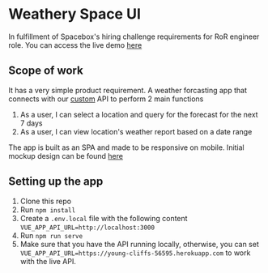 # Weathery Space UI

In fulfillment of Spacebox's hiring challenge requirements for RoR engineer role. You can access the live demo [here](https://weathery-space.herokuapp.com)

## Scope of work

It has a very simple product requirement. A weather forcasting app that connects with our [custom](https://github.com/Fahmiin-Abdullah/weathery-space-api) API to perform 2 main functions

1. As a user, I can select a location and query for the forecast for the next 7 days
2. As a user, I can view location's weather report based on a date range

The app is built as an SPA and made to be responsive on mobile. Initial mockup design can be found [here]()

## Setting up the app

1. Clone this repo
2. Run `npm install`
3. Create a `.env.local` file with the following content `VUE_APP_API_URL=http://localhost:3000`
4. Run `npm run serve`
5. Make sure that you have the API running locally, otherwise, you can set `VUE_APP_API_URL=https://young-cliffs-56595.herokuapp.com` to work with the live API.
